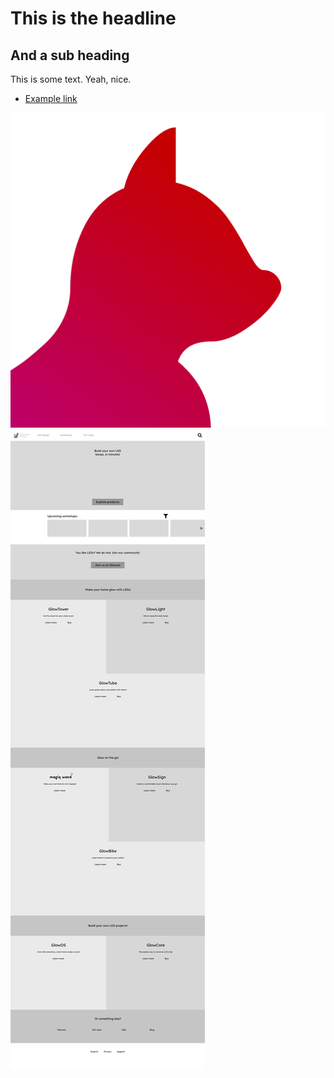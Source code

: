 # This is the headline

## And a sub heading

This is some text. Yeah, nice.

- [Example link](https://github.com/glowingkitty/GlowTower/blob/main/GlowStripe/PCB%20stencils)

![example image](./images/favicon.png)
![example svg](./images/test.svg)